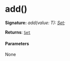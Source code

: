 # add()





**Signature:** _add(value: T): [Set](../../es6-collections.api/interface/set.md)<T>;_

**Returns**: [`Set`](../../es6-collections.api/interface/set.md)<T>





#### Parameters
None


